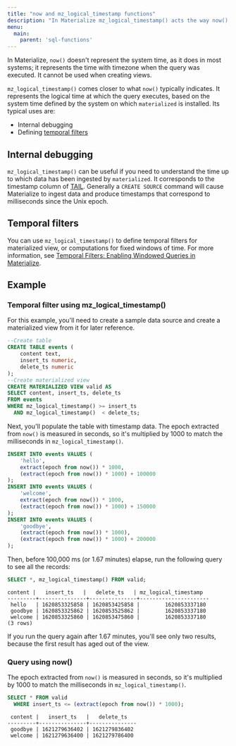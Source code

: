 ```yaml
---
title: "now and mz_logical_timestamp functions"
description: "In Materialize mz_logical_timestamp() acts the way now() does in most systems."
menu:
  main:
    parent: 'sql-functions'
---
```


In Materialize, `now()` doesn't represent the system time, as it does in most systems; it represents the time with timezone when the query was executed. It cannot be used when creating views.

`mz_logical_timestamp()` comes closer to what `now()` typically indicates. It represents the logical time at which the query executes, based on the system time defined by the system on which `materialized` is installed. Its typical uses are:

* Internal debugging
* Defining [temporal filters](https://materialize.com/temporal-filters/)

## Internal debugging

`mz_logical_timestamp()` can be useful if you need to understand the time up to which data has been ingested by `materialized`. It corresponds to the timestamp column of [TAIL](/sql/tail). Generally a `CREATE SOURCE` command will cause Materialize to ingest data and produce timestamps that correspond to milliseconds since the Unix epoch.

## Temporal filters

You can use `mz_logical_timestamp()` to define temporal filters for materialized view, or computations for fixed windows of time. For more information, see [Temporal Filters: Enabling Windowed Queries in Materialize](https://materialize.com/temporal-filters/).

## Example

### Temporal filter using mz_logical_timestamp()

For this example, you'll need to create a sample data source and create a materialized view from it for later reference.

```sql
--Create table
CREATE TABLE events (
    content text,
    insert_ts numeric,
    delete_ts numeric
);
--Create materialized view
CREATE MATERIALIZED VIEW valid AS
SELECT content, insert_ts, delete_ts
FROM events
WHERE mz_logical_timestamp() >= insert_ts
  AND mz_logical_timestamp()  < delete_ts;
```

Next, you'll populate the table with timestamp data. The epoch extracted from `now()` is measured in seconds, so it's multiplied by 1000 to match the milliseconds in `mz_logical_timestamp()`.

```sql
INSERT INTO events VALUES (
    'hello',
    extract(epoch from now()) * 1000,
    (extract(epoch from now()) * 1000) + 100000
);
INSERT INTO events VALUES (
    'welcome',
    extract(epoch from now()) * 1000,
    (extract(epoch from now()) * 1000) + 150000
);
INSERT INTO events VALUES (
    'goodbye',
    (extract(epoch from now()) * 1000),
    (extract(epoch from now()) * 1000) + 200000
);
```

Then, before 100,000 ms (or 1.67 minutes) elapse, run the following query to see all the records:

```sql
SELECT *, mz_logical_timestamp() FROM valid;
```
```nofmt
content |   insert_ts   |   delete_ts   | mz_logical_timestamp
---------+---------------+---------------+----------------------
 hello   | 1620853325858 | 1620853425858 |        1620853337180
 goodbye | 1620853325862 | 1620853525862 |        1620853337180
 welcome | 1620853325860 | 1620853475860 |        1620853337180
(3 rows)
```

If you run the query again after 1.67 minutes, you'll see only two results, because the first result has aged out of the view.

### Query using now()

The epoch extracted from `now()` is measured in seconds, so it's multiplied by 1000 to match the milliseconds in `mz_logical_timestamp()`.

```sql
SELECT * FROM valid
  WHERE insert_ts <= (extract(epoch from now()) * 1000);
```
```nofmt
 content |   insert_ts   |   delete_ts
---------+---------------+---------------
 goodbye | 1621279636402 | 1621279836402
 welcome | 1621279636400 | 1621279786400
```
